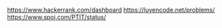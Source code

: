 https://www.hackerrank.com/dashboard
https://luyencode.net/problems/
https://www.spoj.com/PTIT/status/
